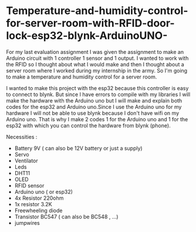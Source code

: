 # Temperature-and-humidity-control-for-server-room-with-RFID-door-lock-esp32-blynk-ArduinoUNO-


For my last evaluation assignment I was given the assignment to make an Arduino circuit with 1 controller 1 sensor and 1 output.
I wanted to work with the RFID so I thought about what I would make and then I thought about a server room where I worked during my internship in the army. So I'm going to make a temperature and humidity control for a server room.

I wanted to make this project with the esp32 because this controller is easy to connect to blynk. But since I have errors to compile with my libraries I will make the hardware with the Arduino uno but I will make and explain both codes for the esp32 and Arduino uno.Since I use the Arduino uno for my hardware I will not be able to use blynk because I don't have wifi on my Arduino uno. That is why I make 2 codes 1 for the Arduino uno and 1 for the esp32 with which you can control the hardware from blynk (phone).


Necessities :
- Battery 9V ( can also be 12V battery or just a supply)
- Servo
- Ventilator
- Leds
- DHT11
- OLED
- RFID sensor
- Arduino uno ( or esp32)
- 4x Resistor 220ohm
- 1x resistor 3.2K
- Freewheeling diode
- Transistor BC547 ( can also be BC548 , ...)
- jumpwires
